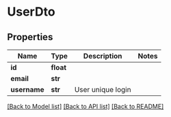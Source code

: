 # UserDto

## Properties
Name | Type | Description | Notes
------------ | ------------- | ------------- | -------------
**id** | **float** |  | 
**email** | **str** |  | 
**username** | **str** | User unique login | 

[[Back to Model list]](../README.md#documentation-for-models) [[Back to API list]](../README.md#documentation-for-api-endpoints) [[Back to README]](../README.md)


